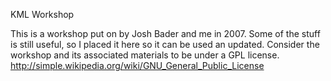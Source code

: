 KML Workshop

This is a workshop put on by Josh Bader and me in 2007. Some of the stuff is still useful, so I placed it here so it can be used an updated. Consider the workshop and its associated materials to be under a GPL license. http://simple.wikipedia.org/wiki/GNU_General_Public_License

